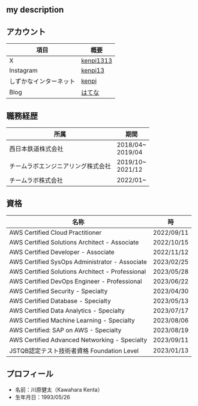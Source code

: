## my description

## アカウント

| 項目 | 概要 |
|---------|---------|
| X | [kenpi1313](https://twitter.com/kenpi1313)    |
| Instagram|[kenpi13](https://www.instagram.com/kenpi1313/)|
|しずかなインターネット|[kenpi](https://sizu.me/kenpi)|
|Blog|[はてな](https://kenpi-tech.hatenablog.com/)|

## 職務経歴

| 所属 | 期間 |
|---------|---------|
| 西日本鉄道株式会社 |2018/04~<br>2019/04|
| チームラボエンジニアリング株式会社|2019/10~<br>2021/12|
| チームラボ株式会社|2022/01~<br>|

## 資格
| 名称 | 時 |
|---------|---------|
| AWS Certified Cloud Practitioner |2022/09/11|
| AWS Certified Solutions Architect - Associate|2022/10/15|
| AWS Certified Developer - Associate|2022/11/12|
| AWS Certified SysOps Administrator - Associate|2023/02/25|
| AWS Certified Solutions Architect - Professional|2023/05/28|
| AWS Certified DevOps Engineer - Professional|2023/06/22|
| AWS Certified Security - Specialty|2023/04/30|
| AWS Certified Database - Specialty|2023/05/13|
| AWS Certified Data Analytics - Specialty|2023/07/17|
| AWS Certified Machine Learning - Specialty|2023/08/06|
| AWS Certified: SAP on AWS - Specialty|2023/08/19|
| AWS Certified Advanced Networking - Specialty|2023/09/11|
| JSTQB認定テスト技術者資格 Foundation Level|2023/01/13|

## プロフィール
- 名前：川原健太（Kawahara Kenta）
- 生年月日：1993/05/26